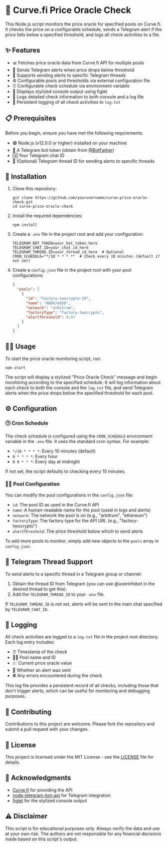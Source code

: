 # 🔮 Curve.fi Price Oracle Check

This Node.js script monitors the price oracle for specified pools on Curve.fi. It checks the price on a configurable schedule, sends a Telegram alert if the price falls below a specified threshold, and logs all check activities to a file.

## ✨ Features

- 📊 Fetches price oracle data from Curve.fi API for multiple pools
- 🚨 Sends Telegram alerts when price drops below threshold
- 🧵 Supports sending alerts to specific Telegram threads
- ⚙️ Configurable pools and thresholds via external configuration file
- ⏰ Configurable check schedule via environment variable
- 🎨 Displays stylized console output using figlet
- 📝 Logs detailed check information to both console and a log file
- 💾 Persistent logging of all check activities to `log.txt`

## 📋 Prerequisites

Before you begin, ensure you have met the following requirements:

- 🟢 Node.js (v12.0.0 or higher) installed on your machine
- 🤖 A Telegram bot token (obtain from [@BotFather](https://t.me/botfather))
- 🆔 Your Telegram chat ID
- 🧵 (Optional) Telegram thread ID for sending alerts to specific threads

## 🚀 Installation

1. Clone this repository:
   ```
   git clone https://github.com/yourusername/curve-price-oracle-check.git
   cd curve-price-oracle-check
   ```

2. Install the required dependencies:
   ```
   npm install
   ```

3. Create a `.env` file in the project root and add your configuration:
   ```
   TELEGRAM_BOT_TOKEN=your_bot_token_here
   TELEGRAM_CHAT_ID=your_chat_id_here
   TELEGRAM_THREAD_ID=your_thread_id_here  # Optional
   CRON_SCHEDULE="*/10 * * * *"  # Check every 10 minutes (default if not set)
   ```

4. Create a `config.json` file in the project root with your pool configurations:
   ```json
   {
     "pools": [
       {
         "id": "factory-twocrypto-19",
         "name": "KNOX/eUSD",
         "network": "arbitrum",
         "factoryType": "factory-twocrypto",
         "alertThreshold": 0.97
       }
     ]
   }
   ```

## 🏃‍♂️ Usage

To start the price oracle monitoring script, run:

```
npm start
```

The script will display a stylized "Price Oracle Check" message and begin monitoring according to the specified schedule. It will log information about each check to both the console and the `log.txt` file, and send Telegram alerts when the price drops below the specified threshold for each pool.

## ⚙️ Configuration

### 🕒 Cron Schedule

The check schedule is configured using the `CRON_SCHEDULE` environment variable in the `.env` file. It uses the standard cron syntax. For example:

- `*/10 * * * *`: Every 10 minutes (default)
- `0 * * * *`: Every hour
- `0 0 * * *`: Every day at midnight

If not set, the script defaults to checking every 10 minutes.

### 🏊‍♂️ Pool Configuration

You can modify the pool configurations in the `config.json` file:

- `id`: The pool ID as used in the Curve.fi API
- `name`: A human-readable name for the pool (used in logs and alerts)
- `network`: The network the pool is on (e.g., "arbitrum", "ethereum")
- `factoryType`: The factory type for the API URL (e.g., "factory-twocrypto")
- `alertThreshold`: The price threshold below which to send alerts

To add more pools to monitor, simply add new objects to the `pools` array in `config.json`.

## 🧵 Telegram Thread Support

To send alerts to a specific thread in a Telegram group or channel:

1. Obtain the thread ID from Telegram (you can use @userinfobot in the desired thread to get this).
2. Add the `TELEGRAM_THREAD_ID` to your `.env` file.

If `TELEGRAM_THREAD_ID` is not set, alerts will be sent to the main chat specified by `TELEGRAM_CHAT_ID`.

## 📝 Logging

All check activities are logged to a `log.txt` file in the project root directory. Each log entry includes:

- ⏰ Timestamp of the check
- 🏊‍♂️ Pool name and ID
- 💹 Current price oracle value
- 🚨 Whether an alert was sent
- ❌ Any errors encountered during the check

This log file provides a persistent record of all checks, including those that don't trigger alerts, which can be useful for monitoring and debugging purposes.

## 🤝 Contributing

Contributions to this project are welcome. Please fork the repository and submit a pull request with your changes.

## 📄 License

This project is licensed under the MIT License - see the [LICENSE](LICENSE) file for details.

## 🙏 Acknowledgments

- [Curve.fi](https://curve.fi/) for providing the API
- [node-telegram-bot-api](https://github.com/yagop/node-telegram-bot-api) for Telegram integration
- [figlet](https://github.com/patorjk/figlet.js) for the stylized console output

## ⚠️ Disclaimer

This script is for educational purposes only. Always verify the data and use at your own risk. The authors are not responsible for any financial decisions made based on this script's output.